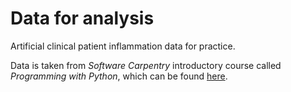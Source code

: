 # Data for analysis

Artificial clinical patient inflammation data for practice.

Data is taken from *Software Carpentry* introductory course called *Programming with Python*, which can be found [here](https://swcarpentry.github.io/python-novice-inflammation/).